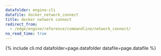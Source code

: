 ```yaml
---
datafolder: engine-cli
datafile: docker_network_connect
title: docker network connect
redirect_from:
  - /edge/engine/reference/commandline/network_connect/
no_read_time: true
---
```

<!--
Sorry, but the contents of this page are automatically generated from
Docker's source code. If you want to suggest a change to the text that appears
here, you'll need to find the string by searching this repo:

https://github.com/docker/cli
-->
{% include cli.md datafolder=page.datafolder datafile=page.datafile %}

